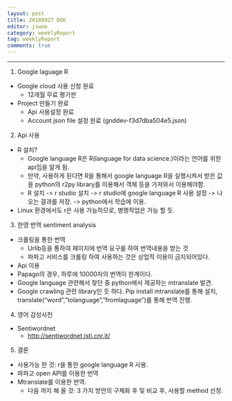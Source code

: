 ```yaml
---
layout: post
title: 20180927 DOG
editor: jiwoo
category: weeklyReport
tag: weeklyReport
comments: true
---
```

***

1. Google laguage R
  * Google cloud 사용 신청 완료
    * 12개월 무료 평가판
  * Project 만들기 완료
    * Api 사용설정 완료
    * Account json file 설정 완료 (gnddev-f3d7dba504e5.json)

2. Api 사용
  * R 설치?
    * Google language R은 R(language for data science.)이라는 언어를 위한 api임을 알게 됨.
    * 만약, 사용하게 된다면 R을 통해서 google language R을 실행시켜서 받은 값을 python의 r2py library를 이용해서 객체 등을 가져와서 이용해야함.
    * R 설치 -> r studio 설치 -> r studio에 google language R 사용 설정 -> 나오는 결과를 저장. -> python에서 학습에 이용.
  * Linux 환경에서도 r은 사용 가능하므로, 병행작업은 가능 할 듯.

3. 한영 번역 sentiment analysis
  * 크롤링을 통한 번역
    * Urlib등을 통하여 페이지에 번역 요구를 하여 번역내용을 받는 것
    * 파파고 서비스를 크롤링 하여 사용하는 것은 상업적 이용이 금지되어있다.
  * Api 이용
  *	Papago의 경우, 하루에 10000자의 번역이 한계이다.
  * Google language 관련해서 찾던 중 python에서 제공하는 mtranslate 발견.
  *	Google crawling 관련 library인 듯 하다. Pip install mtranslate를 통해 설치, translate(“word”,”tolanguage”,”fromlaguage”)를 통해 번역 진행.
4. 영어 감성사전
  * Sentiwordnet
    * <http://sentiwordnet.isti.cnr.it/>

5. 결론
  * 사용가능 한 것: r을 통한 google language R 사용.
  * 파파고 open API를 이용한 번역
  * Mtranslate를 이용한 번역.
	* 다음 까지 해 올 것: 3 가지 방안의 구체화 후 및 비교 후, 사용할 method 선정.
